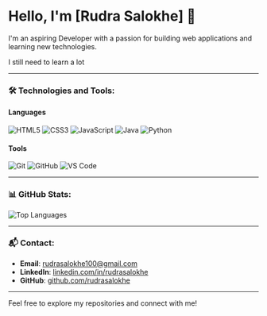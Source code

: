 # Hello, I'm [Rudra Salokhe] 👋

I'm an aspiring Developer with a passion for building web applications and learning new technologies.

I still need to learn a lot 

---

### 🛠 Technologies and Tools:

#### **Languages**
![HTML5](https://img.shields.io/badge/HTML5-E34F26?style=flat&logo=html5&logoColor=white)
![CSS3](https://img.shields.io/badge/CSS3-1572B6?style=flat&logo=css3&logoColor=white)
![JavaScript](https://img.shields.io/badge/JavaScript-F7DF1E?style=flat&logo=javascript&logoColor=black)
![Java](https://img.shields.io/badge/Java-007396?style=flat&logo=java&logoColor=white)
![Python](https://img.shields.io/badge/Python-3776AB?style=flat&logo=python&logoColor=white)

#### **Tools**
![Git](https://img.shields.io/badge/Git-F05032?style=flat&logo=git&logoColor=white)
![GitHub](https://img.shields.io/badge/GitHub-181717?style=flat&logo=github&logoColor=white)
![VS Code](https://img.shields.io/badge/VS%20Code-0078D4?style=flat&logo=visual-studio-code&logoColor=white)


---

### 📊 GitHub Stats:

![Top Languages](https://github-readme-stats.vercel.app/api/top-langs/?username=rudrasalokhe&layout=compact&theme=radical)

---

### 📬 Contact:
- **Email**: [rudrasalokhe100@gmail.com](mailto:your-email@example.com)
- **LinkedIn**: [linkedin.com/in/rudrasalokhe](https://www.linkedin.com/in/rudra-salokhe-12196b250/)
- **GitHub**: [github.com/rudrasalokhe](https://github.com/rudrasalokhe)

---

Feel free to explore my repositories and connect with me!
